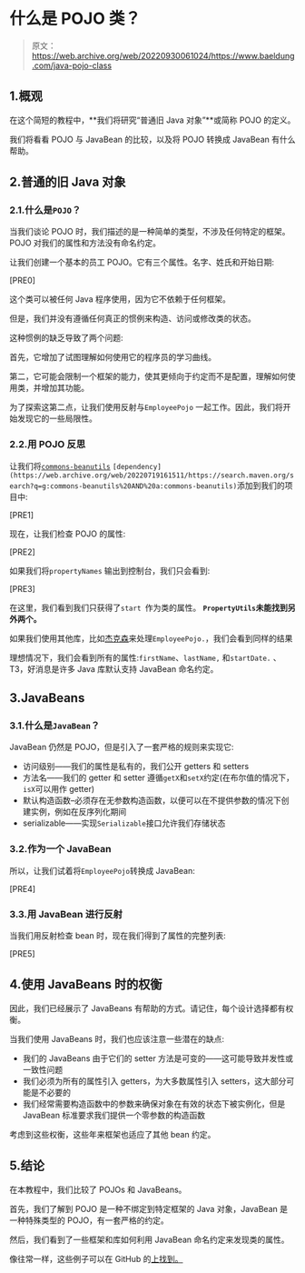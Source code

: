 # 什么是 POJO 类？

> 原文：<https://web.archive.org/web/20220930061024/https://www.baeldung.com/java-pojo-class>

## 1.概观

在这个简短的教程中，**我们将研究“普通旧 Java 对象”**或简称 POJO 的定义。

我们将看看 POJO 与 JavaBean 的比较，以及将 POJO 转换成 JavaBean 有什么帮助。

## 2.普通的旧 Java 对象

### 2.1.什么是`POJO`？

当我们谈论 POJO 时，我们描述的是一种简单的类型，不涉及任何特定的框架。POJO 对我们的属性和方法没有命名约定。

让我们创建一个基本的员工 POJO。它有三个属性。名字、姓氏和开始日期:

[PRE0]

这个类可以被任何 Java 程序使用，因为它不依赖于任何框架。

但是，我们并没有遵循任何真正的惯例来构造、访问或修改类的状态。

这种惯例的缺乏导致了两个问题:

首先，它增加了试图理解如何使用它的程序员的学习曲线。

第二，它可能会限制一个框架的能力，使其更倾向于约定而不是配置，理解如何使用类，并增加其功能。

为了探索这第二点，让我们使用反射与`EmployeePojo` 一起工作。因此，我们将开始发现它的一些局限性。

### 2.2.用 POJO 反思

让我们将[`commons-beanutils`](https://web.archive.org/web/20220719161511/https://search.maven.org/search?q=g:commons-beanutils%20AND%20a:commons-beanutils) `[dependency](https://web.archive.org/web/20220719161511/https://search.maven.org/search?q=g:commons-beanutils%20AND%20a:commons-beanutils)`添加到我们的项目中:

[PRE1]

现在，让我们检查 POJO 的属性:

[PRE2]

如果我们将`propertyNames` 输出到控制台，我们只会看到:

[PRE3]

在这里，我们看到我们只获得了`start `作为类的属性。 **`PropertyUtils`未能找到另外两个。**

如果我们使用其他库，比如[杰克森](/web/20220719161511/https://www.baeldung.com/jackson)来处理`EmployeePojo.`，我们会看到同样的结果

理想情况下，我们会看到所有的属性:`firstName`、`lastName,` 和`startDate.` 、T3，好消息是许多 Java 库默认支持 JavaBean 命名约定。

## 3.JavaBeans

### 3.1.什么是`JavaBean`？

JavaBean 仍然是 POJO，但是引入了一套严格的规则来实现它:

*   访问级别——我们的属性是私有的，我们公开 getters 和 setters
*   方法名——我们的 getter 和 setter 遵循`getX`和`setX`约定(在布尔值的情况下，`isX`可以用作 getter)
*   默认构造函数–必须存在无参数构造函数，以便可以在不提供参数的情况下创建实例，例如在反序列化期间
*   serializable——实现`Serializable`接口允许我们存储状态

### 3.2.作为一个 JavaBean

所以，让我们试着将`EmployeePojo`转换成 JavaBean:

[PRE4]

### 3.3.用 JavaBean 进行反射

当我们用反射检查 bean 时，现在我们得到了属性的完整列表:

[PRE5]

## 4.使用 JavaBeans 时的权衡

因此，我们已经展示了 JavaBeans 有帮助的方式。请记住，每个设计选择都有权衡。

当我们使用 JavaBeans 时，我们也应该注意一些潜在的缺点:

*   我们的 JavaBeans 由于它们的 setter 方法是可变的——这可能导致并发性或一致性问题
*   我们必须为所有的属性引入 getters，为大多数属性引入 setters，这大部分可能是不必要的
*   我们经常需要构造函数中的参数来确保对象在有效的状态下被实例化，但是 JavaBean 标准要求我们提供一个零参数的构造函数

考虑到这些权衡，这些年来框架也适应了其他 bean 约定。

## 5.结论

在本教程中，我们比较了 POJOs 和 JavaBeans。

首先，我们了解到 POJO 是一种不绑定到特定框架的 Java 对象，JavaBean 是一种特殊类型的 POJO，有一套严格的约定。

然后，我们看到了一些框架和库如何利用 JavaBean 命名约定来发现类的属性。

像往常一样，这些例子可以在 GitHub 的[上找到。](https://web.archive.org/web/20220719161511/https://github.com/eugenp/tutorials/tree/master/core-java-modules/core-java-lang-2)